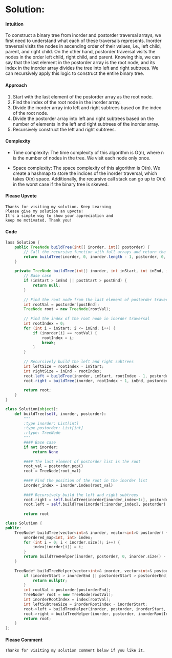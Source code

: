 # Solution:
#### Intuition
<!-- Describe your first thoughts on how to solve this problem. -->
To construct a binary tree from inorder and postorder traversal arrays, we first need to understand what each of these traversals represents.
Inorder traversal visits the nodes in ascending order of their values, i.e., left child, parent, and right child. On the other hand, postorder traversal visits the nodes in the order left child, right child, and parent.
Knowing this, we can say that the last element in the postorder array is the root node, and its index in the inorder array divides the tree into left and right subtrees. We can recursively apply this logic to construct the entire binary tree.


#### Approach
<!-- Describe your approach to solving the problem. -->
1. Start with the last element of the postorder array as the root node.
2. Find the index of the root node in the inorder array.
3. Divide the inorder array into left and right subtrees based on the index of the root node.
4. Divide the postorder array into left and right subtrees based on the number of elements
in the left and right subtrees of the inorder array.
5. Recursively construct the left and right subtrees.





#### Complexity
- Time complexity:
The time complexity of this algorithm is O(n), where n is the number of nodes in the tree. We visit each node only once.

- Space complexity:
The space complexity of this algorithm is O(n). We create a hashmap to store the indices of the inorder traversal, which takes O(n) space. Additionally, the recursive call stack can go up to O(n) in the worst case if the binary tree is skewed.







#### Please Upvote
```
Thanks for visiting my solution. Keep Learning
Please give my solution an upvote! 
It's a simple way to show your appreciation and
keep me motivated. Thank you! 
```
#### Code
``` Java
lass Solution {
    public TreeNode buildTree(int[] inorder, int[] postorder) {
        // Call the recursive function with full arrays and return the result
        return buildTree(inorder, 0, inorder.length - 1, postorder, 0, postorder.length - 1);
    }
    
    private TreeNode buildTree(int[] inorder, int inStart, int inEnd, int[] postorder, int postStart, int postEnd) {
        // Base case
        if (inStart > inEnd || postStart > postEnd) {
            return null;
        }
        
        // Find the root node from the last element of postorder traversal
        int rootVal = postorder[postEnd];
        TreeNode root = new TreeNode(rootVal);
        
        // Find the index of the root node in inorder traversal
        int rootIndex = 0;
        for (int i = inStart; i <= inEnd; i++) {
            if (inorder[i] == rootVal) {
                rootIndex = i;
                break;
            }
        }
        
        // Recursively build the left and right subtrees
        int leftSize = rootIndex - inStart;
        int rightSize = inEnd - rootIndex;
        root.left = buildTree(inorder, inStart, rootIndex - 1, postorder, postStart, postStart + leftSize - 1);
        root.right = buildTree(inorder, rootIndex + 1, inEnd, postorder, postEnd - rightSize, postEnd - 1);
        
        return root;
    }
}


```
```Python
class Solution(object):
    def buildTree(self, inorder, postorder):
        """
        :type inorder: List[int]
        :type postorder: List[int]
        :rtype: TreeNode
        """
        #### Base case
        if not inorder:
            return None
        
        #### The last element of postorder list is the root
        root_val = postorder.pop()
        root = TreeNode(root_val)
        
        #### Find the position of the root in the inorder list
        inorder_index = inorder.index(root_val)
        
        #### Recursively build the left and right subtrees
        root.right = self.buildTree(inorder[inorder_index+1:], postorder)
        root.left = self.buildTree(inorder[:inorder_index], postorder)
        
        return root

```
```cpp
class Solution {
public:
    TreeNode* buildTree(vector<int>& inorder, vector<int>& postorder) {
        unordered_map<int, int> index;
        for (int i = 0; i < inorder.size(); i++) {
            index[inorder[i]] = i;
        }
        return buildTreeHelper(inorder, postorder, 0, inorder.size() - 1, 0, postorder.size() - 1, index);
    }
    
    TreeNode* buildTreeHelper(vector<int>& inorder, vector<int>& postorder, int inorderStart, int inorderEnd, int postorderStart, int postorderEnd, unordered_map<int, int>& index) {
        if (inorderStart > inorderEnd || postorderStart > postorderEnd) {
            return nullptr;
        }
        int rootVal = postorder[postorderEnd];
        TreeNode* root = new TreeNode(rootVal);
        int inorderRootIndex = index[rootVal];
        int leftSubtreeSize = inorderRootIndex - inorderStart;
        root->left = buildTreeHelper(inorder, postorder, inorderStart, inorderRootIndex - 1, postorderStart, postorderStart + leftSubtreeSize - 1, index);
        root->right = buildTreeHelper(inorder, postorder, inorderRootIndex + 1, inorderEnd, postorderStart + leftSubtreeSize, postorderEnd - 1, index);
        return root;
    }
};


```
#### Please Comment
```
Thanks for visiting my solution comment below if you like it.
```